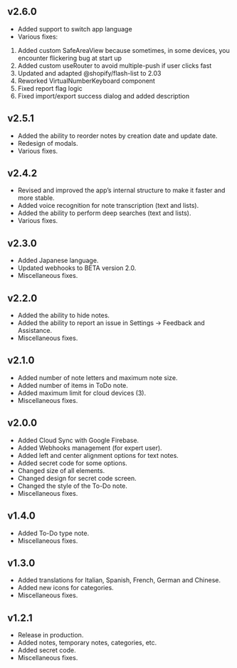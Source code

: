 ## v2.6.0

- Added support to switch app language
- Various fixes:

1. Added custom SafeAreaView because sometimes, in some devices, you encounter flickering bug at start up
2. Added custom useRouter to avoid multiple-push if user clicks fast
3. Updated and adapted @shopify/flash-list to 2.03
4. Reworked VirtualNumberKeyboard component
5. Fixed report flag logic
6. Fixed import/export success dialog and added description

## v2.5.1

- Added the ability to reorder notes by creation date and update date.
- Redesign of modals.
- Various fixes.

## v2.4.2

- Revised and improved the app’s internal structure to make it faster and more stable.
- Added voice recognition for note transcription (text and lists).
- Added the ability to perform deep searches (text and lists).
- Various fixes.

## v2.3.0

- Added Japanese language.
- Updated webhooks to BETA version 2.0.
- Miscellaneous fixes.

## v2.2.0

- Added the ability to hide notes.
- Added the ability to report an issue in Settings → Feedback and Assistance.
- Miscellaneous fixes.

## v2.1.0

- Added number of note letters and maximum note size.
- Added number of items in ToDo note.
- Added maximum limit for cloud devices (3).
- Miscellaneous fixes.

## v2.0.0

- Added Cloud Sync with Google Firebase.
- Added Webhooks management (for expert user).
- Added left and center alignment options for text notes.
- Added secret code for some options.
- Changed size of all elements.
- Changed design for secret code screen.
- Changed the style of the To-Do note.
- Miscellaneous fixes.

## v1.4.0

- Added To-Do type note.
- Miscellaneous fixes.

## v1.3.0

- Added translations for Italian, Spanish, French, German and Chinese.
- Added new icons for categories.
- Miscellaneous fixes.

## v1.2.1

- Release in production.
- Added notes, temporary notes, categories, etc.
- Added secret code.
- Miscellaneous fixes.
